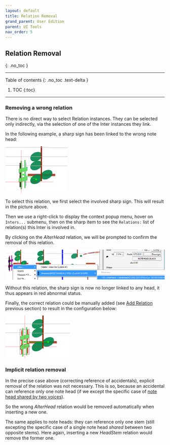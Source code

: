 ```yaml
---
layout: default
title: Relation Removal
grand_parent: User Edition
parent: UI Tools
nav_order: 5
---
```

## Relation Removal
{: .no_toc }

---
Table of contents
{: .no_toc .text-delta }

1. TOC
{:toc}
---

### Removing a wrong relation

There is no direct way to select Relation instances.
They can be selected only indirectly, via the selection of one of the Inter instances they link.

In the following example, a sharp sign has been linked to the wrong note head:

![](../assets/images/wrong_relation.png)

To select this relation, we first select the involved sharp sign.
This will result in the picture above.

Then we use a right-click to display the context popup menu, hover on `Inters...` submenu,
then on the sharp item to see the `Relations:` list of relation(s) this Inter is involved in.

By clicking on the _AlterHead_ relation, we will be prompted to confirm the removal of this
relation.

![](../assets/images/select_relation_for_remove.png)

Without this relation, the sharp sign is now no longer linked to any head,
it thus appears in red abnormal status.

Finally, the correct relation could be manually added
(see [Add Relation](../ui_tools/add_relation.md) previous section) to result in the
configuration below:

![](../assets/images/correct_relation_after_delete.png)

### Implicit relation removal

In the precise case above (correcting reference of accidentals), explicit removal of the
relation was not necessary.
This is so, because an accidental can reference only one note head
(if we except the specific case of
[note head shared by two voices](../ui_cases/shared_head.md)).

So the wrong _AlterHead_ relation would be removed automatically when inserting a new one.

The same applies to note heads: they can reference only one stem
(still excepting the specific case of a single note head _shared_ between two opposite stems).
Here again, inserting a new _HeadStem_ relation would remove the former one.
